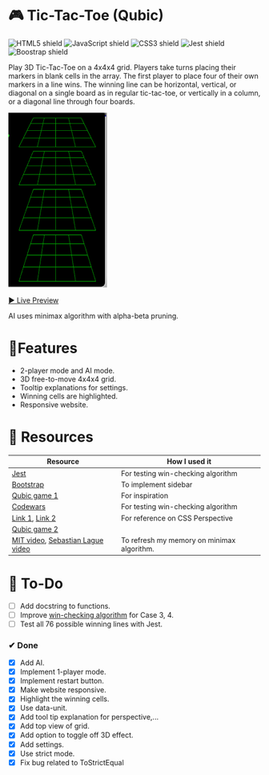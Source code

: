 # 🎮 Tic-Tac-Toe (Qubic)
![HTML5 shield](https://img.shields.io/badge/-HTML5-blue)
![JavaScript shield](https://img.shields.io/badge/-JavaScript-yellow)
![CSS3 shield](https://img.shields.io/badge/-CSS3-orange)
![Jest shield](https://img.shields.io/badge/-Jest-red)
![Boostrap shield](https://img.shields.io/badge/Bootstrap-5.2.2-brightgreen)

Play 3D Tic-Tac-Toe on a 4x4x4 grid. Players take turns placing their markers in blank cells in the array. The first player to place four of their own markers in a line wins. The winning line can be horizontal, vertical, or diagonal on a single board as in regular tic-tac-toe, or vertically in a column, or a diagonal line through four boards.  

![](assets/2022-10-01-11-18-20.png)

[▶ Live Preview](https://creme332.github.io/my-odin-projects/tic-tac-toe/)

AI uses minimax algorithm with alpha-beta pruning.

# 🚀Features
- 2-player mode and AI mode.
 - 3D free-to-move 4x4x4 grid.
 - Tooltip explanations for settings.
 - Winning cells are highlighted.
 - Responsive website.

# 📌 Resources

Resource | How I used it
---|---
[Jest](https://jestjs.io/docs/getting-started)  | For testing win-checking algorithm
[Bootstrap](https://getbootstrap.com/docs/5.2/getting-started/introduction/) | To implement sidebar
[Qubic game 1](https://www.mathsisfun.com/games/foursight-3d-tic-tac-toe.html) | For inspiration
[Codewars](https://www.codewars.com/kata/5aa67541373c2e69a20000c9) | For testing win-checking algorithm
 [Link 1](https://css-tricks.com/how-css-perspective-works/), [Link 2](https://3dtransforms.desandro.com/perspective)| For reference on CSS Perspective
 [Qubic game 2](https://github.com/klimbin/Qubic) | 
[MIT video](https://www.youtube.com/watch?v=STjW3eH0Cik&ab_channel=MITOpenCourseWare), [Sebastian Lague video](https://www.youtube.com/watch?v=l-hh51ncgDI&t=142s&ab_channel=SebastianLague)| To refresh my memory on minimax algorithm.

# 🔨 To-Do
- [ ] Add docstring to functions.
- [ ] Improve [win-checking algorithm](https://www.codewars.com/kata/5aa67541373c2e69a20000c9/solutions/javascript) for Case 3, 4.
- [ ] Test all 76 possible winning lines with Jest.

### ✔ Done
- [x] Add AI.
- [x] Implement 1-player mode.
- [x] Implement restart button.
- [x] Make website responsive.
- [x] Highlight the winning cells. 
- [x] Use data-unit.
- [x] Add tool tip explanation for perspective,...
- [x] Add top view of grid.
- [x] Add option to toggle off 3D effect.
- [x] Add settings.
- [x] Use strict mode.
- [x] Fix bug related to ToStrictEqual
